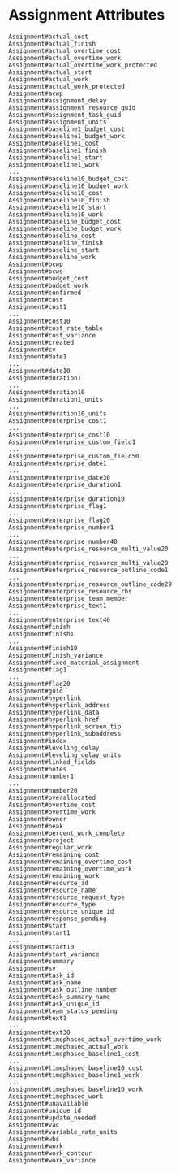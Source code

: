 # Assignment Attributes

	Assignment#actual_cost
	Assignment#actual_finish
	Assignment#actual_overtime_cost
	Assignment#actual_overtime_work
	Assignment#actual_overtime_work_protected
	Assignment#actual_start
	Assignment#actual_work
	Assignment#actual_work_protected
	Assignment#acwp
	Assignment#assignment_delay
	Assignment#assignment_resource_guid
	Assignment#assignment_task_guid
	Assignment#assignment_units
	Assignment#baseline1_budget_cost
	Assignment#baseline1_budget_work
	Assignment#baseline1_cost
	Assignment#baseline1_finish
	Assignment#baseline1_start
	Assignment#baseline1_work
	...
	Assignment#baseline10_budget_cost
	Assignment#baseline10_budget_work
	Assignment#baseline10_cost
	Assignment#baseline10_finish
	Assignment#baseline10_start
	Assignment#baseline10_work
	Assignment#baseline_budget_cost
	Assignment#baseline_budget_work
	Assignment#baseline_cost
	Assignment#baseline_finish
	Assignment#baseline_start
	Assignment#baseline_work
	Assignment#bcwp
	Assignment#bcws
	Assignment#budget_cost
	Assignment#budget_work
	Assignment#confirmed
	Assignment#cost
	Assignment#cost1
	...
	Assignment#cost10
	Assignment#cost_rate_table
	Assignment#cost_variance
	Assignment#created
	Assignment#cv
	Assignment#date1
	...
	Assignment#date10
	Assignment#duration1
	...
	Assignment#duration10
	Assignment#duration1_units
	...
	Assignment#duration10_units
	Assignment#enterprise_cost1
	...
	Assignment#enterprise_cost10
	Assignment#enterprise_custom_field1
	...
	Assignment#enterprise_custom_field50
	Assignment#enterprise_date1
	...
	Assignment#enterprise_date30
	Assignment#enterprise_duration1
	...
	Assignment#enterprise_duration10
	Assignment#enterprise_flag1
	...
	Assignment#enterprise_flag20
	Assignment#enterprise_number1
	...
	Assignment#enterprise_number40
	Assignment#enterprise_resource_multi_value20
	...
	Assignment#enterprise_resource_multi_value29
	Assignment#enterprise_resource_outline_code1
	...
	Assignment#enterprise_resource_outline_code29
	Assignment#enterprise_resource_rbs
	Assignment#enterprise_team_member
	Assignment#enterprise_text1
	...
	Assignment#enterprise_text40
	Assignment#finish
	Assignment#finish1
	...
	Assignment#finish10
	Assignment#finish_variance
	Assignment#fixed_material_assignment
	Assignment#flag1
	...
	Assignment#flag20
	Assignment#guid
	Assignment#hyperlink
	Assignment#hyperlink_address
	Assignment#hyperlink_data
	Assignment#hyperlink_href
	Assignment#hyperlink_screen_tip
	Assignment#hyperlink_subaddress
	Assignment#index
	Assignment#leveling_delay
	Assignment#leveling_delay_units
	Assignment#linked_fields
	Assignment#notes
	Assignment#number1
	...
	Assignment#number20
	Assignment#overallocated
	Assignment#overtime_cost
	Assignment#overtime_work
	Assignment#owner
	Assignment#peak
	Assignment#percent_work_complete
	Assignment#project
	Assignment#regular_work
	Assignment#remaining_cost
	Assignment#remaining_overtime_cost
	Assignment#remaining_overtime_work
	Assignment#remaining_work
	Assignment#resource_id
	Assignment#resource_name
	Assignment#resource_request_type
	Assignment#resource_type
	Assignment#resource_unique_id
	Assignment#response_pending
	Assignment#start
	Assignment#start1
	...
	Assignment#start10
	Assignment#start_variance
	Assignment#summary
	Assignment#sv
	Assignment#task_id
	Assignment#task_name
	Assignment#task_outline_number
	Assignment#task_summary_name
	Assignment#task_unique_id
	Assignment#team_status_pending
	Assignment#text1
	...
	Assignment#text30
	Assignment#timephased_actual_overtime_work
	Assignment#timephased_actual_work
	Assignment#timephased_baseline1_cost
	...
	Assignment#timephased_baseline10_cost
	Assignment#timephased_baseline1_work
	...
	Assignment#timephased_baseline10_work
	Assignment#timephased_work
	Assignment#unavailable
	Assignment#unique_id
	Assignment#update_needed
	Assignment#vac
	Assignment#variable_rate_units
	Assignment#wbs
	Assignment#work
	Assignment#work_contour
	Assignment#work_variance

